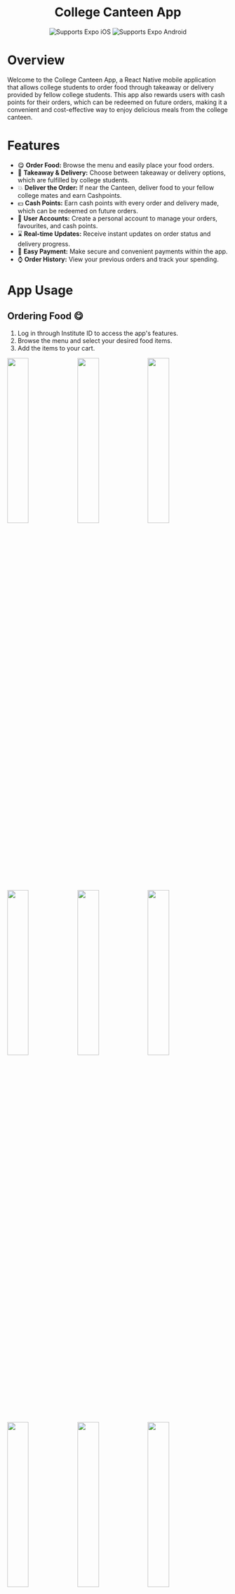 # <h1 align="center"><b>College Canteen App</b></h1>

  <p align="center">
    <!-- iOS -->
    <img alt="Supports Expo iOS" longdesc="Supports Expo iOS" src="https://img.shields.io/badge/iOS-4630EB.svg?style=flat-square&logo=APPLE&labelColor=999999&logoColor=fff" />
    <!-- Android -->
    <img alt="Supports Expo Android" longdesc="Supports Expo Android" src="https://img.shields.io/badge/Android-4630EB.svg?style=flat-square&logo=ANDROID&labelColor=A4C639&logoColor=fff" />
  </p>
</p>


# Overview

Welcome to the College Canteen App, a React Native mobile application that allows college students to order food through takeaway or delivery provided by fellow college students. This app also rewards users with cash points for their orders, which can be redeemed on future orders, making it a convenient and cost-effective way to enjoy delicious meals from the college canteen.

# Features

- 😋 **Order Food:** Browse the menu and easily place your food orders.
- 🚚 **Takeaway & Delivery:** Choose between takeaway or delivery options, which are fulfilled by college students.
- 💥 **Deliver the Order:** If near the Canteen, deliver food to your fellow college mates and earn Cashpoints.
- 💵 **Cash Points:** Earn cash points with every order and delivery made, which can be redeemed on future orders.
- 👤 **User Accounts:** Create a personal account to manage your orders, favourites, and cash points.
- ⌛ **Real-time Updates:** Receive instant updates on order status and delivery progress.
- 💸 **Easy Payment:** Make secure and convenient payments within the app.
- ⌚ **Order History:** View your previous orders and track your spending.

# App Usage

## Ordering Food 😋

1. Log in through Institute ID to access the app's features.
2. Browse the menu and select your desired food items.
4. Add the items to your cart.

<img src="https://github.com/imprakhar1708/notJust.dev-hackathon-app/assets/114819970/dd05b9cc-adce-4981-9df2-626fcb28d09e" width="31%">   <img src="https://github.com/imprakhar1708/notJust.dev-hackathon-app/assets/114819970/468e6400-d9ed-4491-939c-82e36419daef" width="31%">   <img src="https://github.com/imprakhar1708/notJust.dev-hackathon-app/assets/114819970/19611894-5054-4539-bb00-e9945a5ac69c" width="31%">   <img src="https://github.com/imprakhar1708/notJust.dev-hackathon-app/assets/114819970/a6e5c777-8944-4fe8-b170-1dcea2ff0cce" width="31%">   <img src="https://github.com/imprakhar1708/notJust.dev-hackathon-app/assets/114819970/f6c850ec-0add-4be5-b943-35f3062ce695" width="31%">   <img src="https://github.com/imprakhar1708/notJust.dev-hackathon-app/assets/114819970/e57c3726-2c4c-4492-8c90-b740c7a86c19" width="31%">   <img src="https://github.com/imprakhar1708/notJust.dev-hackathon-app/assets/114819970/65e29c7e-e85d-44af-8952-c0b26235e314" width="31%">   <img src="https://github.com/imprakhar1708/notJust.dev-hackathon-app/assets/114819970/c69b2ebf-006c-4bda-bc6d-9c3d811fee00" width="31%">   <img src="https://github.com/imprakhar1708/notJust.dev-hackathon-app/assets/114819970/6ae3ff24-ac95-4947-8497-ac0254985d05" width="31%">

## Takeaway 🍔

1. While Placing your order, choose the "Takeaway" option.
2. View the Order Status from Order History.
3. Visit the canteen when Order is ready to collect your order.

<img src="https://github.com/imprakhar1708/notJust.dev-hackathon-app/assets/114819970/94bbf7a1-503e-410f-bb59-6544f34e5781" width="31%">   <img src="https://github.com/imprakhar1708/notJust.dev-hackathon-app/assets/114819970/819c9319-b080-4a04-9d33-dc1dad5c88e3" width="31%">   <img src="https://github.com/imprakhar1708/notJust.dev-hackathon-app/assets/114819970/dc889a0a-c9e9-4621-a680-98ce20553c09" width="31%">   <img src="https://github.com/imprakhar1708/notJust.dev-hackathon-app/assets/114819970/1a3413c3-e3aa-4c8f-a80a-a602445394c0" width="31%">   <img src="https://github.com/imprakhar1708/notJust.dev-hackathon-app/assets/114819970/b6640a7d-8c7f-4ea0-95d4-83a20e67e2dd" width="31%">   <img src="https://github.com/imprakhar1708/notJust.dev-hackathon-app/assets/114819970/791f0086-7ba0-4dfe-8f8f-eb9a8c28bf7f" width="31%">   <img src="https://github.com/imprakhar1708/notJust.dev-hackathon-app/assets/114819970/770ef680-04e4-4186-be89-b8d22443d666" width="31%">   <img src="https://github.com/imprakhar1708/notJust.dev-hackathon-app/assets/114819970/52204df2-4711-4250-b94a-b2ee3563c0e2" width="31%">   <img src="https://github.com/imprakhar1708/notJust.dev-hackathon-app/assets/114819970/e1d53516-1224-4a42-9fa4-aab60df6085b" width="31%">   <img src="https://github.com/imprakhar1708/notJust.dev-hackathon-app/assets/114819970/fc9f7d40-306b-4269-beab-478041902289" width="31%">   <img src="https://github.com/imprakhar1708/notJust.dev-hackathon-app/assets/114819970/54e80f0f-c058-464f-8a17-d4b76bfd5245" width="31%">   <img src="https://github.com/imprakhar1708/notJust.dev-hackathon-app/assets/114819970/116e719a-aede-4ea1-96f5-0bd7395c7ec4" width="31%">

## Delivery 🚚

1. While placing your order, choose the "Delivery" option.
2. The app will ask for Delivery details, choose from addresses already used or add a new address.
3. You can change the contact number for a smooth delivery experience.
4. Your Delivery Order (we call it Delivery Contract) will be Live, and students near the canteen can Accept the contract.
5. Once Accepted, a Pop-up will appear in the App telling you to Pay for the Order.
6. After Payment, Your Order will be Confirmed, and you will wait for the Canteen to Accept it.
7. Once the Canteen Accepts your Order, Token No. will be Provided. 
8. The app will display the name and contact details of the student delivering your order.
9. Using that Token No, the Delivery Partner (your fellow College Mate) will pick up the Order from the canteen and Deliver it to your provided Address.
10. Await delivery of your order at your designated location within the college campus.
11. Check the Quality of the Order and Approve the Delivery.
12. Enjoy Your Meal...🎉

<img src="https://github.com/imprakhar1708/notJust.dev-hackathon-app/assets/114819970/5a8757cc-a81e-43ff-bef1-12a5543a20c4" width="31%">   <img src="https://github.com/imprakhar1708/notJust.dev-hackathon-app/assets/114819970/5ffc2367-37a5-4839-927d-13d2a0b5c68d" width="31%">   <img src="https://github.com/imprakhar1708/notJust.dev-hackathon-app/assets/114819970/5e5ff8d3-74d5-473a-a5f2-3ed475a92d57" width="31%">   <img src="https://github.com/imprakhar1708/notJust.dev-hackathon-app/assets/114819970/dfc17afe-5c96-4901-806e-03d25817cfa5" width="31%">   <img src="https://github.com/imprakhar1708/notJust.dev-hackathon-app/assets/114819970/be14735a-1d58-45e5-95c2-d826cf10321e" width="31%">   <img src="https://github.com/imprakhar1708/notJust.dev-hackathon-app/assets/114819970/d03ab503-4535-4889-b02b-b44948ca7c10" width="31%">   <img src="https://github.com/imprakhar1708/notJust.dev-hackathon-app/assets/114819970/ed3e5781-2d1b-4d65-b8cd-4d914414b139" width="31%">   <img src="https://github.com/imprakhar1708/notJust.dev-hackathon-app/assets/114819970/435b0a08-105f-423c-ab60-47fb2e064c38" width="31%">   <img src="https://github.com/imprakhar1708/notJust.dev-hackathon-app/assets/114819970/03c52eef-c15f-4159-ab23-1089f025004a" width="31%">   <img src="https://github.com/imprakhar1708/notJust.dev-hackathon-app/assets/114819970/a56e88a4-b648-4df4-9cee-e03e83eab72a" width="31%">   <img src="https://github.com/imprakhar1708/notJust.dev-hackathon-app/assets/114819970/f05640c9-2d56-4ffd-852f-fe766b87ca67" width="31%">   <img src="https://github.com/imprakhar1708/notJust.dev-hackathon-app/assets/114819970/785aee26-bfa7-4f3d-8272-60072c1b88b8" width="31%">   <img src="https://github.com/imprakhar1708/notJust.dev-hackathon-app/assets/114819970/5dd304ad-ce52-4342-ada1-997b85aaebdd" width="31%">   <img src="https://github.com/imprakhar1708/notJust.dev-hackathon-app/assets/114819970/2cfaf3a6-e43c-4623-9fda-f1533f55ad5c" width="31%">   <img src="https://github.com/imprakhar1708/notJust.dev-hackathon-app/assets/114819970/49aa21b3-ab10-4294-b533-0a4f6deac1eb" width="31%">   <img src="https://github.com/imprakhar1708/notJust.dev-hackathon-app/assets/114819970/1d764f43-5f31-48bb-bda3-bae716fb9ca4" width="31%">   <img src="https://github.com/imprakhar1708/notJust.dev-hackathon-app/assets/114819970/49616446-8b8b-4f1a-9c17-d40baee58b4f" width="31%">   <img src="https://github.com/imprakhar1708/notJust.dev-hackathon-app/assets/114819970/49b1fc8a-3986-4700-a6a7-a765280d8918" width="31%">   <img src="https://github.com/imprakhar1708/notJust.dev-hackathon-app/assets/114819970/bcaebd6b-c100-44fe-bfde-6a5cee77f16f" width="31%">   <img src="https://github.com/imprakhar1708/notJust.dev-hackathon-app/assets/114819970/e107fba3-1856-4ef0-8fed-d7f339225f28" width="31%">   <img src="https://github.com/imprakhar1708/notJust.dev-hackathon-app/assets/114819970/62d5f8ad-22ea-4ceb-beec-817fff2f32bd" width="31%">

## Deliver the Order 💥

1. In the Delivery Section, all the delivery contracts that are live and available to accept will be displayed.
2. Sort the live contracts from most to least cashpoints and filter the Contract based on Delivery Location.
3. Accept the Delivery Contract and now wait for the Owner to Pay for the Order. You can also contact the owner and inform them to Pay.
4. Once Paid, the Order will be shown in Your Delivery History Tab.
5. After the Order is Accepted, Token No. will be displayed along with the Status of the Order.
6. When the Order is Ready, Show the Canteen Person your Token No and collect the Order.
7. Deliver the Order to the Delivery Address shown in the App. In case of Confusion, you can contact the Owner.
8. Once the Order is Delivered and Passed the Check by the Owner, Delivery is Complete, and You Get the Promised CashPoints Added to Your Account 🎉

<img src="https://github.com/imprakhar1708/notJust.dev-hackathon-app/assets/114819970/269bc5e8-ff46-45a6-9bdd-4110a0ba3812" width="31%">   <img src="https://github.com/imprakhar1708/notJust.dev-hackathon-app/assets/114819970/31ffb2b9-ecdf-4d84-b03a-dcb3137ae725" width="31%">   <img src="https://github.com/imprakhar1708/notJust.dev-hackathon-app/assets/114819970/617cd5de-3b3c-4d06-a480-6aea8f43a6f7" width="31%">   <img src="https://github.com/imprakhar1708/notJust.dev-hackathon-app/assets/114819970/2d983bab-d6e2-4bc8-b65a-df6835e6ea52" width="31%">   <img src="https://github.com/imprakhar1708/notJust.dev-hackathon-app/assets/114819970/1b851698-0eef-41c4-8b11-3debfe5efbfd" width="31%">   <img src="https://github.com/imprakhar1708/notJust.dev-hackathon-app/assets/114819970/1582ae70-9c18-473f-82d9-c3240d5fb7d5" width="31%"> 

## Cash Points 💸

1. Earn cash points with every order you place through the app.
2. The app will display the number of cash points you earn for each order.
3. Accumulate cash points, which can be redeemed on future orders, saving you money.
4. You can Also See Ads to Get Extra Cash Points.
5. In the CashPoints History, you will get all information regarding the addition or redemption of cash points.

<img src="https://github.com/imprakhar1708/notJust.dev-hackathon-app/assets/114819970/eb5b3287-5c29-46ce-9ee8-1a338bad2f13" width="31%">   <img src="https://github.com/imprakhar1708/notJust.dev-hackathon-app/assets/114819970/27045e4a-89c3-43f5-a586-543062a66529" width="31%">

## Error & Success Feedback 💡
1. Enhanced user experience by providing informative feedback and preventing user errors.
2. Clear feedback and guidance through user-friendly error messages.
3. Real-time validation of user input for data integrity and security.

<img src="https://github.com/imprakhar1708/notJust.dev-hackathon-app/assets/114819970/eeab4dd2-1e30-4535-8bd7-778c9eabcd9d" width="31%">   <img src="https://github.com/imprakhar1708/notJust.dev-hackathon-app/assets/114819970/e6d350ea-6c01-45c8-b4d8-984bff5ac962" width="31%">   <img src="https://github.com/imprakhar1708/notJust.dev-hackathon-app/assets/114819970/d77cf3b4-66d0-4a29-b809-591fd7ff8395" width="31%">   <img src="https://github.com/imprakhar1708/notJust.dev-hackathon-app/assets/114819970/76a641d4-28b6-4f63-b357-92bd249f8c4e" width="31%">   <img src="https://github.com/imprakhar1708/notJust.dev-hackathon-app/assets/114819970/78b8d730-92d4-4dd2-9e8b-edd4ddb6ad58" width="31%">   <img src="https://github.com/imprakhar1708/notJust.dev-hackathon-app/assets/114819970/ac7b76ca-c3f5-4d38-88a5-504d3199312d" width="31%">   <img src="https://github.com/imprakhar1708/notJust.dev-hackathon-app/assets/114819970/1bd2874c-9213-470e-9a68-52c017be15d7" width="31%">   <img src="https://github.com/imprakhar1708/notJust.dev-hackathon-app/assets/114819970/01eebfe2-d673-4727-b2f1-b0612bf07e11" width="31%">   <img src="https://github.com/imprakhar1708/notJust.dev-hackathon-app/assets/114819970/cb61ebcf-bf45-4f5e-a056-9af334754c45" width="31%">   

# Technologies Used

- React Native: JavaScript framework for building the mobile app.
- Firebase: Backend-as-a-Service (BaaS) platform for authentication, database, and storage.
- Expo: Toolchain and platform for React Native app development.

<h1 align="center"><b>Thank You 💖</b></h1>

